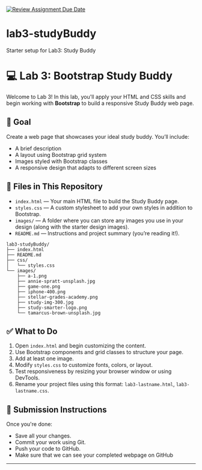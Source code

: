 [![Review Assignment Due Date](https://classroom.github.com/assets/deadline-readme-button-22041afd0340ce965d47ae6ef1cefeee28c7c493a6346c4f15d667ab976d596c.svg)](https://classroom.github.com/a/iD9Cm7Nt)
# lab3-studyBuddy
Starter setup for Lab3: Study Buddy
# 💻 Lab 3: Bootstrap Study Buddy

Welcome to Lab 3! In this lab, you'll apply your HTML and CSS skills and begin working with **Bootstrap** to build a responsive Study Buddy web page.

## 🧠 Goal

Create a web page that showcases your ideal study buddy. You’ll include:

- A brief description
- A layout using Bootstrap grid system
- Images styled with Bootstrap classes
- A responsive design that adapts to different screen sizes

## 📁 Files in This Repository

- `index.html` — Your main HTML file to build the Study Buddy page.
- `styles.css` — A custom stylesheet to add your own styles in addition to Bootstrap.
- `images/` — A folder where you can store any images you use in your design (along with the starter design images).
- `README.md` — Instructions and project summary (you’re reading it!).
```
lab3-studyBuddy/
├── index.html
├── README.md
├── css/
│   └── styles.css
└── images/
    ├── a-1.png
    ├── annie-spratt-unsplash.jpg
    ├── game-one.png
    ├── iphone-400.png
    ├── stellar-grades-academy.png
    ├── study-img-300.jpg
    ├── study-smarter-logo.png
    └── tamarcus-brown-unsplash.jpg
```

## ✅ What to Do

1. Open `index.html` and begin customizing the content.
2. Use Bootstrap components and grid classes to structure your page.
3. Add at least one image.
4. Modify `styles.css` to customize fonts, colors, or layout.
5. Test responsiveness by resizing your browser window or using DevTools.
6. Rename your project files using this format: `lab3-lastname.html`, `lab3-lastname.css`.

## 📸 Submission Instructions

Once you're done:

- Save all your changes.
- Commit your work using Git.
- Push your code to GitHub.
- Make sure that we can see your completed webpage on GitHub

---


